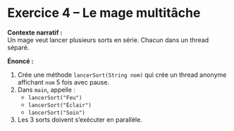 # Exercice 4 – Le mage multitâche

**Contexte narratif :**  
Un mage veut lancer plusieurs sorts en série. Chacun dans un thread séparé.

**Énoncé :**  
1. Crée une méthode `lancerSort(String nom)` qui crée un thread anonyme affichant `nom` 5 fois avec pause.  
2. Dans `main`, appelle :
   - `lancerSort("Feu")`  
   - `lancerSort("Éclair")`  
   - `lancerSort("Soin")`
3. Les 3 sorts doivent s’exécuter en parallèle.

